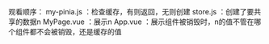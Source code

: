 观看顺序：
my-pinia.js ：检查缓存，有则返回，无则创建
store.js    ：创建了要共享的数据n
MyPage.vue  ：展示n
App.vue     ：展示组件被销毁时，n的值不管在哪个组件都不会被销毁，还是缓存的值